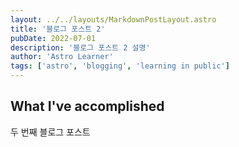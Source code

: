 ```yaml
---
layout: ../../layouts/MarkdownPostLayout.astro
title: '블로그 포스트 2'
pubDate: 2022-07-01
description: '블로그 포스트 2 설명'
author: 'Astro Learner'
tags: ['astro', 'blogging', 'learning in public']
---
```


## What I've accomplished

두 번째 블로그 포스트
